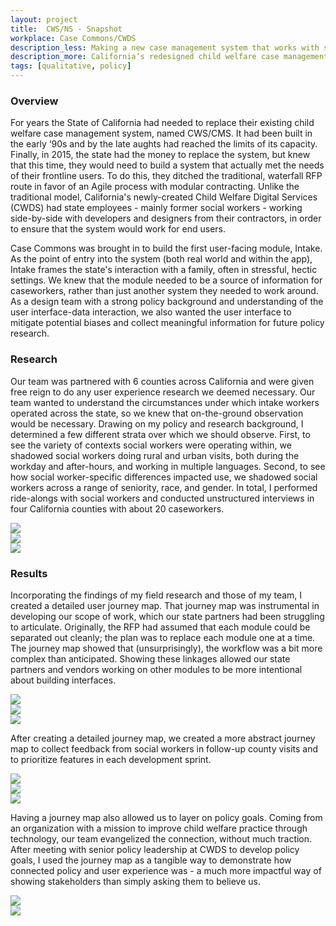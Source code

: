 ```yaml
---
layout: project
title:  CWS/NS - Snapshot
workplace: Case Commons/CWDS
description_less: Making a new case management system that works with social workers, instead of against them.
description_more: California’s redesigned child welfare case management system needed to be easy to use and collect accurate data. As a design team with a strong policy background and understanding of the user interface-data interaction, we focused on <strong>how to make a new system that made children safer by being a source of information to caseworkers, rather than just another system they needed to work around</strong>.
tags: [qualitative, policy]
---
```


### Overview
For years the State of California had needed to replace their existing child welfare case management system, named CWS/CMS. It had been built in the early ‘90s and by the late aughts had reached the limits of its capacity. Finally, in 2015, the state had the money to replace the system, but knew that this time, they would need to build a system that actually met the needs of their frontline users. To do this, they ditched the traditional, waterfall RFP route in favor of an Agile process with modular contracting. Unlike the traditional model, California's newly-created Child Welfare Digital Services (CWDS) had state employees - mainly former social workers - working side-by-side with developers and designers from their contractors, in order to ensure that the system would work for end users.

Case Commons was brought in to build the first user-facing module, Intake. As the point of entry into the system (both real world and within the app), Intake frames the state's interaction with a family, often in stressful, hectic settings. We knew that the module needed to be a source of information for caseworkers, rather than just another system they needed to work around. As a design team with a strong policy background and understanding of the user interface-data interaction, we also wanted the user interface to mitigate potential biases and collect meaningful information for future policy research.

### Research
Our team was partnered with 6 counties across California and were given free reign to do any user experience research we deemed necessary. Our team wanted to understand the circumstances under which intake workers operated across the state, so we knew that on-the-ground observation would be necessary. Drawing on my policy and research background, I determined a few different strata over which we should observe. First, to see the variety of contexts social workers were operating within, we shadowed social workers doing rural and urban visits, both during the workday and after-hours, and working in multiple languages. Second, to see how social worker-specific differences impacted use, we shadowed social workers across a range of seniority, race, and gender. In total, I performed ride-alongs with social workers and conducted unstructured interviews in four California counties with about 20 caseworkers.

<div class="uk-13" uk-lightbox>
	<div class="uk-child-width-1-2@m uk-grid" uk-grid uk-lightbox="animation:slide">
		<div>
			<a class="uk-inline" href="/assets/img/cwds/cwds_ecosystem.jpg">
			<img src="/assets/img/cwds/cwds_ecosystem.jpg">
			</a>
		</div>
		<div>
			<a class="uk-inline" href="/assets/img/cwds/late_shift_instructions.jpg">
				<img src="/assets/img/cwds/late_shift_instructions.jpg">
			</a>
		</div>
		<div>
			<a class="uk-inline" href="/assets/img/cwds/glossary.jpg">
			<img src="/assets/img/cwds/glossary.jpg">
			</a>
		</div>
	</div>
</div>

### Results

Incorporating the findings of my field research and those of my team, I created a detailed user journey map. That journey map was instrumental in developing our scope of work, which our state partners had been struggling to articulate. Originally, the RFP had assumed that each module could be separated out cleanly; the plan was to replace each module one at a time. The journey map showed that (unsurprisingly), the workflow was a bit more complex than anticipated. Showing these linkages allowed our state partners and vendors working on other modules to be more intentional about building interfaces.

<div class="uk-13" uk-lightbox>
	<div class="uk-child-width-1-3@m uk-grid" uk-lightbox="animation:slide">
		<div>
			<a class="uk-inline" href="/assets/img/cwds/cwds_storyboard_1.jpg">
				<img src="/assets/img/cwds/cwds_storyboard_1.jpg">
			</a>
		</div>
		<div>
			<a class="uk-inline" href="/assets/img/cwds/cwds_storyboard_2.png">
				<img src="/assets/img/cwds/cwds_storyboard_2.png">
			</a>
		</div>
		<div>
			<a class="uk-inline" href="/assets/img/cwds/cwds_storyboard 3.jpg">
				<img src="/assets/img/cwds/cwds_storyboard 3.jpg">
			</a>
		</div>
	</div>
</div>

After creating a detailed journey map, we created a more abstract journey map to collect feedback from social workers in follow-up county visits and to prioritize features in each development sprint. 

<div class="uk-13" uk-lightbox>
	<div class="uk-child-width-1-3@m uk-grid" uk-lightbox="animation:slide">
		<div>
			<a class="uk-inline" href="/assets/img/cwds/feedback_sessions_1.jpg">
				<img src="/assets/img/cwds/feedback_sessions_1.jpg">
			</a>
		</div>
		<div>
			<a class="uk-inline" href="/assets/img/cwds/feedback_sessions_2.jpg">
				<img src="/assets/img/cwds/feedback_sessions_2.jpg">
			</a>
		</div>
		<div>
			<a class="uk-inline" href="/assets/img/cwds/feedback_sessions_3.jpg">
				<img src="/assets/img/cwds/feedback_sessions_3.jpg">
			</a>
		</div>
	</div>
</div>

Having a journey map also allowed us to layer on policy goals. Coming from an organization with a mission to improve child welfare practice through technology, our team evangelized the connection, without much traction. After meeting with senior policy leadership at CWDS to develop policy goals, I used the journey map as a tangible way to demonstrate how connected policy and user experience was - a much more impactful way of showing stakeholders than simply asking them to believe us.

<div class="uk-13" uk-lightbox>
	<div class="uk-child-width-1-2@m uk-grid" uk-lightbox="animation:slide">
		<div>
			<a class="uk-inline" href="/assets/img/cwds/policy_storyboard.jpg">
				<img src="/assets/img/cwds/policy_storyboard.jpg">
			</a>
		</div>
		<div>
			<a class="uk-inline" href="/assets/img/cwds/policy_storyboard2.jpg">
				<img src="/assets/img/cwds/policy_storyboard2.jpg">
			</a>
		</div>
	</div>
</div>